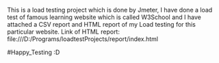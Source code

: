 This is a load testing project which is done by Jmeter, I have done a load test of famous learning website which is called W3School and I have attached a CSV report and HTML report of my Load testing for this particular website.
Link of HTML report: file:///D:/Programs/loadtestProjects/report/index.html

#Happy_Testing :D
